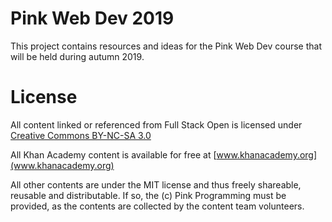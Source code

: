 # Pink Web Dev 2019
This project contains resources and ideas for the Pink Web Dev course that will be held during autumn 2019. 

# License

All content linked or referenced from Full Stack Open is licensed under [Creative Commons BY-NC-SA 3.0](https://creativecommons.org/licenses/by-nc-sa/3.0/)

All Khan Academy content is available for free at [www.khanacademy.org](www.khanacademy.org)

All other contents are under the MIT license and thus freely shareable, reusable and distributable. If so, the (c) Pink Programming must be provided, as the contents are collected by the content team volunteers.
